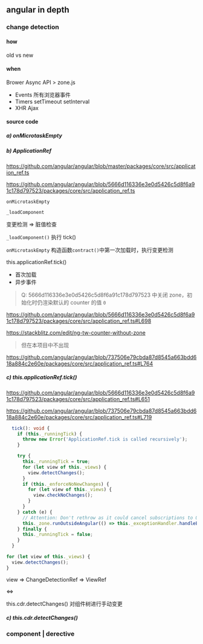 ## angular in depth

### change detection

#### how

old vs new

#### when

Brower Async API > zone.js

- Events 所有浏览器事件
- Timers setTimeout setInterval
- XHR Ajax

#### source code

##### a) onMicrotaskEmpty

##### b) ApplicationRef

<https://github.com/angular/angular/blob/master/packages/core/src/application_ref.ts>

<https://github.com/angular/angular/blob/5666d116336e3e0d5426c5d8f6a91c178d797523/packages/core/src/application_ref.ts>

```
onMicrotaskEmpty

_loadComponent
```

变更检测 => 脏值检查

`_loadComponent()` 执行 tick()

`onMicrotaskEmpty` 构造函数`contract()`中第一次加载时，执行变更检测

this.applicationRef.tick()

- 首次加载
- 异步事件

> Q: 5666d116336e3e0d5426c5d8f6a91c178d797523 中关闭 zone，初始化时仍渲染默认的 counter 的值 `0`

<https://github.com/angular/angular/blob/5666d116336e3e0d5426c5d8f6a91c178d797523/packages/core/src/application_ref.ts#L698>

<https://stackblitz.com/edit/ng-tw-counter-without-zone>

> 但在本项目中不出现

<https://github.com/angular/angular/blob/737506e79cbda87d8545a663bdd618a884c2e60e/packages/core/src/application_ref.ts#L764>

##### c) this.applicationRef.tick()

<https://github.com/angular/angular/blob/5666d116336e3e0d5426c5d8f6a91c178d797523/packages/core/src/application_ref.ts#L651>

<https://github.com/angular/angular/blob/737506e79cbda87d8545a663bdd618a884c2e60e/packages/core/src/application_ref.ts#L719>

```ts
  tick(): void {
    if (this._runningTick) {
      throw new Error('ApplicationRef.tick is called recursively');
    }

    try {
      this._runningTick = true;
      for (let view of this._views) {
        view.detectChanges();
      }
      if (this._enforceNoNewChanges) {
        for (let view of this._views) {
          view.checkNoChanges();
        }
      }
    } catch (e) {
      // Attention: Don't rethrow as it could cancel subscriptions to Observables!
      this._zone.runOutsideAngular(() => this._exceptionHandler.handleError(e));
    } finally {
      this._runningTick = false;
    }
  }
```

```ts
for (let view of this._views) {
  view.detectChanges();
}
```

view => ChangeDetectionRef => ViewRef

<=>

this.cdr.detectChanges() 对组件树进行手动变更

##### c) this.cdr.detectChanges()

### component | derective
